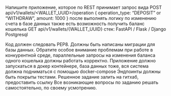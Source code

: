 Напишите приложение, которое по REST принимает запрос вида
POST api/v1/wallets/<WALLET_UUID>/operation
{
operation_type: “DEPOSIT” or “WITHDRAW”,
amount: 1000
}
после выполнять логику по изменению счета в базе данных
также есть возможность получить баланс кошелька
GET api/v1/wallets/{WALLET_UUID}
стек:
FastAPI / Flask / Django
Postgresql

Код должен следовать PEP8.
Должны быть написаны миграции для базы данных.
Обратите особое внимание проблемам при работе в конкурентной среде, параллельные запросы на изменения баланса одного кошелька должны работать корректно.
Приложение должно запускаться в докер контейнере, база данных тоже, вся система должна подниматься с помощью docker-compose
Эндпоинты должны быть покрыты тестами.
Решенное задание залить на гитхаб, предоставить ссылку
Все возникающие вопросы по заданию решать самостоятельно, по своему усмотрению.
